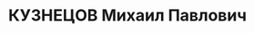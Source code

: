 ---
title: КУЗНЕЦОВ Михаил Павлович
description: 'Род. 1886, г. Пермь, обр: начальное, спец.. Род занятий: слесарь, нач.
  цеха паровозоремонтного завода, прож: г. Пермь. Арест. 14.01.1937. Приговор: 23.01.1938,
  обв.: КР, вред. - 15 лет лишения свободы, конфискация имущества. Реабилитация -
  Военная коллегия ВС СССР'
---